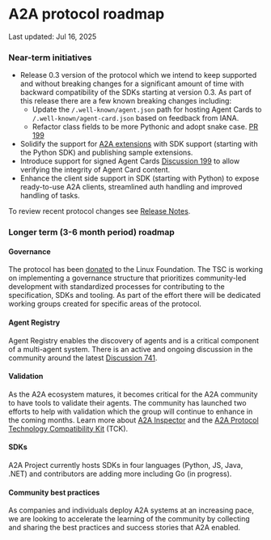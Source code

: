 # A2A protocol roadmap

Last updated: Jul 16, 2025

### Near-term initiatives

- Release 0.3 version of the protocol which we intend to keep supported and without breaking changes for a significant amount of time with backward compatibility of the SDKs starting at version 0.3. As part of this release there are a few known breaking changes including:
    - Update the `/.well-known/agent.json` path for hosting Agent Cards to `/.well-known/agent-card.json` based on feedback from IANA.
    - Refactor class fields to be more Pythonic and adopt snake case. [PR 199](https://github.com/a2aproject/a2a-python/pull/199)
- Solidify the support for [A2A extensions](https://a2aproject.github.io/A2A/latest/) with SDK support (starting with the Python SDK) and publishing sample extensions.  
- Introduce support for signed Agent Cards [Discussion 199](https://github.com/a2aproject/A2A/discussions/199#discussioncomment-13770576) to allow verifying the integrity of Agent Card content. 
- Enhance the client side support in SDK (starting with Python) to expose ready-to-use A2A clients, streamlined auth handling and improved handling of tasks.

To review recent protocol changes see [Release Notes](https://github.com/a2aproject/A2A/releases).

### Longer term (3-6 month period) roadmap

#### Governance 

The protocol has been [donated](https://www.linuxfoundation.org/press/linux-foundation-launches-the-agent2agent-protocol-project-to-enable-secure-intelligent-communication-between-ai-agents) to the Linux Foundation. The TSC is working on implementing a governance structure that prioritizes community-led development with standardized processes for contributing to the specification, SDKs and tooling. As part of the effort there will be dedicated working groups created for specific areas of the protocol. 

#### Agent Registry 

Agent Registry enables the discovery of agents and is a critical component of a multi-agent system. There is an active and ongoing discussion in the community around the latest [Discussion 741](https://github.com/a2aproject/A2A/discussions/741).

#### Validation

As the A2A ecosystem matures, it becomes critical for the A2A community to have tools to validate their agents. The community has launched two efforts to help with validation which the group will continue to enhance in the coming months. Learn more about [A2A Inspector](https://github.com/a2aproject/a2a-inspector) and the [A2A Protocol Technology Compatibility Kit](https://github.com/a2aproject/a2a-tck) (TCK).

#### SDKs

A2A Project currently hosts SDKs in four languages (Python, JS, Java, .NET) and contributors are adding more including Go (in progress). 

#### Community best practices

As companies and individuals deploy A2A systems at an increasing pace, we are looking to accelerate the learning of the community by collecting and sharing the best practices and success stories that A2A enabled.
